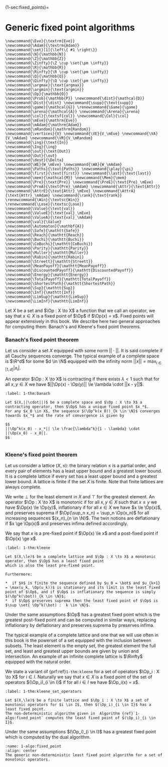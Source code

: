 (1-sec:fixed_points)=
# Generic fixed point algorithms

```{math}
\newcommand{\Eve}{\textrm{Eve}}
\newcommand{\Adam}{\textrm{Adam}}
\newcommand{\set}[1]{\left\{ #1 \right\}}
\newcommand{\N}{\mathbb{N}}
\newcommand{\Z}{\mathbb{Z}}
\newcommand{\Zinfty}{\Z \cup \set{\pm \infty}}
\newcommand{\R}{\mathbb{R}}
\newcommand{\Rinfty}{\R \cup \set{\pm \infty}}
\newcommand{\Q}{\mathbb{Q}}
\newcommand{\Qinfty}{\Q \cup \set{\pm \infty}}
\newcommand{\argmax}{\text{argmax}}
\newcommand{\argmin}{\text{argmin}}
\newcommand{\Op}{\mathbb{O}}
\newcommand{\Prob}{\mathbb{P}} \newcommand{\dist}{\mathcal{D}} \newcommand{\Dist}{\dist} \newcommand{\supp}{\text{supp}} 
\newcommand{\game}{\mathcal{G}} \renewcommand{\Game}{\game} \newcommand{\arena}{\mathcal{A}} \newcommand{\Arena}{\arena} 
\newcommand{\col}{\textsf{col}} \newcommand{\Col}{\col} 
\newcommand{\mEve}{\mathrm{Eve}}
\newcommand{\mAdam}{\mathrm{Adam}}
\newcommand{\mRandom}{\mathrm{Random}}
\newcommand{\vertices}{V} \newcommand{\VE}{V_\mEve} \newcommand{\VA}{V_\mAdam} \newcommand{\VR}{V_\mRandom} 
\newcommand{\ing}{\text{In}}
\newcommand{\Ing}{\ing}
\newcommand{\out}{\text{Out}}
\newcommand{\Out}{\out}
\newcommand{\dest}{\Delta} 
\newcommand{\WE}{W_\mEve} \newcommand{\WA}{W_\mAdam} 
\newcommand{\Paths}{\text{Paths}} \newcommand{\play}{\pi} \newcommand{\first}{\text{first}} \newcommand{\last}{\text{last}} 
\newcommand{\mem}{\mathcal{M}} \newcommand{\Mem}{\mem} 
\newcommand{\Pre}{\text{Pre}} \newcommand{\PreE}{\text{Pre}_\mEve} \newcommand{\PreA}{\text{Pre}_\mAdam} \newcommand{\Attr}{\text{Attr}} \newcommand{\AttrE}{\text{Attr}_\mEve} \newcommand{\AttrA}{\text{Attr}_\mAdam} \newcommand{\rank}{\text{rank}}
\renewcommand{\Win}{\textsc{Win}} 
\renewcommand{\Lose}{\textsc{Lose}} 
\newcommand{\Value}{\text{val}} 
\newcommand{\ValueE}{\text{val}_\mEve} 
\newcommand{\ValueA}{\text{val}_\mAdam}
\newcommand{\val}{\Value} 
\newcommand{\Automaton}{\mathbf{A}} 
\newcommand{\Safe}{\mathtt{Safe}}
\newcommand{\Reach}{\mathtt{Reach}} 
\newcommand{\Buchi}{\mathtt{Buchi}} 
\newcommand{\CoBuchi}{\mathtt{CoBuchi}} 
\newcommand{\Parity}{\mathtt{Parity}} 
\newcommand{\Muller}{\mathtt{Muller}} 
\newcommand{\Rabin}{\mathtt{Rabin}} 
\newcommand{\Streett}{\mathtt{Streett}} 
\newcommand{\MeanPayoff}{\mathtt{MeanPayoff}} 
\newcommand{\DiscountedPayoff}{\mathtt{DiscountedPayoff}}
\newcommand{\Energy}{\mathtt{Energy}}
\newcommand{\TotalPayoff}{\mathtt{TotalPayoff}}
\newcommand{\ShortestPath}{\mathtt{ShortestPath}}
\newcommand{\Sup}{\mathtt{Sup}}
\newcommand{\Inf}{\mathtt{Inf}}
\newcommand{\LimSup}{\mathtt{LimSup}}
\newcommand{\LimInf}{\mathtt{LimInf}}
```
Let $X$ be a set and $\Op : X \to X$ a function that we call an operator, we say that $x \in X$ is a fixed point of $\Op$ if $\Op(x) = x$.
Fixed points will appear extensively in this book. 
We describe here two general approaches for computing them: Banach's and Kleene's fixed point theorems.

### Banach's fixed point theorem

Let us consider a set $X$ equipped with some norm $||\cdot||$.
It is said complete if all Cauchy sequences converge.
The typical example of a complete space is $\R^d$ for some $d \in \N$ equipped with the infinity norm $||x|| = \max_{i \in [1,d]} |x_i|$.

An operator $\Op : X \to X$ is contracting if there exists $\lambda < 1$ such that for all $x,y \in X$ we have
$||\Op(x) - \Op(y)|| \le \lambda \cdot ||x - y||$.

```{prf:theorem} Banach's fixed point theorem
:label: 1-thm:banach

Let $(X,||\cdot||)$ be a complete space and $\Op : X \to X$ a contracting operator, then $\Op$ has a unique fixed point $x_*$.
For any $x_0 \in X$, the sequence $(\Op^k(x_0))_{k \in \N}$ converges towards $x_*$ and the rate of convergence is given by

$$
||\Op^k(x_0) - x_*|| \le \frac{\lambda^k}{1 - \lambda} \cdot ||\Op(x_0) - x_0||.
$$


```



### Kleene's fixed point theorem

Let us consider a lattice $(X,\le)$: the binary relation $\le$ is a partial order, and every pair of elements has a least upper bound and a greatest lower bound. It is a complete lattice if every set has a least upper bound and a greatest lower bound.
A lattice is finite if the set $X$ is finite.
Note that finite lattices are always complete.

We write $\bot$ for the least element in $X$ and $\top$ for the greatest element.
An operator $\Op : X \to X$ is monotonic if for all $x,y \in X$ such that $x \le y$ we have $\Op(x) \le \Op(y)$,
inflationary if for all $x \in X$ we have $x \le \Op(x)$,
and preserves suprema if $\Op(\sup_n x_n) = \sup_n \Op(x_n)$ for all increasing sequences $(x_n)_{n \in \N}$.
The twin notions are deflationary if $x \ge \Op(x)$ and preserves infima defined accordingly.

We say that $x$ is a pre-fixed point if $\Op(x) \le x$ and a post-fixed point if $\Op(x) \ge x$.

```{prf:theorem} Kleene's fixed point theorem
:label: 1-thm:kleene

Let $(X,\le)$ be a complete lattice and $\Op : X \to X$ a monotonic operator, then $\Op$ has a least fixed point
which is also the least pre-fixed point.

Furthermore:

*  if $X$ is finite the sequence defined by $u_0 = \bot$ and $u_{k+1} = \max(u_k, \Op(u_k))$ is stationary and its limit is the least fixed point of $\Op$, and if $\Op$ is inflationary the sequence is simply $(\Op^k(\bot))_{k \in \N}$;
*  if $\Op$ preserves suprema then the least fixed point of $\Op$ is $\sup \set{ \Op^k(\bot) :  k \in \N}$.

```

Under the same assumptions $\Op$ has a greatest fixed point which is the greatest post-fixed point and can be computed in similar ways,
replacing inflationary by deflationary and preserves suprema by preserves infima.

The typical example of a complete lattice and one that we will use often in this book is the powerset of a set equipped with the inclusion between subsets. The least element is the empty set, the greatest element the full set, and least and greatest upper bounds are given by union and intersection.
An example of an infinite complete lattice is $\Rinfty$ equipped with the natural order.


We state a variant of  {prf:ref}`1-thm:kleene` for a set of operators $\Op_i : X \to X$ for $i \in I$.
Naturally we say that $x \in X$ is a fixed point of the set of operators $(\Op_i)_{i \in I}$ if for all $i \in I$ we have $\Op_i(x) = x$.

```{prf:theorem} Kleene's fixed point theorem for a finite lattice and a set of operators
:label: 1-thm:kleene_set_operators

Let $(X,\le)$ be a finite lattice and $\Op_i : X \to X$ a set of monotonic operators for $i \in I$, then $(\Op_i)_{i \in I}$ has a least fixed point.
The non-deterministic algorithm given in  Algorithm {ref}`1-algo:fixed_point` computes the least fixed point of $(\Op_i)_{i \in I}$.

```

Under the same assumptions $(\Op_i)_{i \in I}$ has a greatest fixed point which is computed by the dual algorithm.

```{figure} /../1-algo:fixed_point.png
:name: 1-algo:fixed_point
:align: center
The generic non-deterministic least fixed point algorithm for a set of monotonic operators.
```

